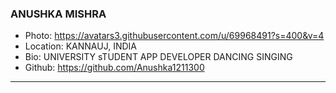 ### ANUSHKA MISHRA
- Photo: https://avatars3.githubusercontent.com/u/69968491?s=400&v=4
- Location: KANNAUJ, INDIA
- Bio: UNIVERSITY sTUDENT  APP DEVELOPER  DANCING SINGING
- Github: https://github.com/Anushka1211300
***